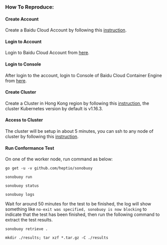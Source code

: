 ### How To Reproduce:

#### Create Account
Create a Baidu Cloud Account by following this [instruction](https://login.bce.baidu.com/reg.html?tpl=bceplat&from=portal).

#### Login to Account
Login to Baidu Cloud Account from [here](https://login.bce.baidu.com/).

#### Login to Console
After login to the account, login to Console of Baidu Cloud Container Engine from [here](https://console.bce.baidu.com/cce/#/cce/cluster/list).

#### Create Cluster
Create a Cluster in Hong Kong region by following this [instruction](https://cloud.baidu.com/doc/CCE/GettingStarted.html#.E5.88.9B.E5.BB.BA.E9.9B.86.E7.BE.A4), the cluster Kubernetes version by default is v1.16.3.

#### Access to Cluster
The cluster will be setup in about 5 minutes, you can ssh to any node of cluster by following this [instruction](https://cloud.baidu.com/doc/CCE/GettingStarted.html#.E6.89.A9.E5.AE.B9.E9.9B.86.E7.BE.A4).


#### Run Conformance Test
On one of the worker node, run command as below:

```
go get -u -v github.com/heptio/sonobuoy

sonobuoy run

sonobuoy status

sonobuoy logs

```

Wait for around 50 minutes for the test to be finished, the log will show something like `no-exit was specified, sonobuoy is now blocking` to indicate that the test has been finished, then run the following command to extract the test results.

```
sonobuoy retrieve .

mkdir ./results; tar xzf *.tar.gz -C ./results

```
